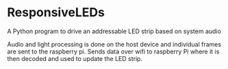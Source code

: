 # ResponsiveLEDs
A Python program to drive an addressable LED strip based on system audio

Audio and light processing is done on the host device and individual frames are sent to the raspberry pi. Sends data over wifi to raspberry Pi where it is then decoded and used to update the LED strip.
